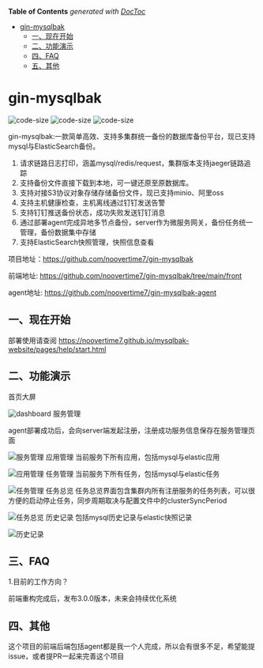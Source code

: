 <!-- START doctoc generated TOC please keep comment here to allow auto update -->
<!-- DON'T EDIT THIS SECTION, INSTEAD RE-RUN doctoc TO UPDATE -->
**Table of Contents**  *generated with [DocToc](https://github.com/thlorenz/doctoc)*

- [gin-mysqlbak](#gin-mysqlbak)
  - [一、现在开始](#%E4%B8%80%E7%8E%B0%E5%9C%A8%E5%BC%80%E5%A7%8B)
  - [二、功能演示](#%E4%BA%8C%E5%8A%9F%E8%83%BD%E6%BC%94%E7%A4%BA)
  - [四、FAQ](#%E5%9B%9Bfaq)
  - [五、其他](#%E4%BA%94%E5%85%B6%E4%BB%96)

<!-- END doctoc generated TOC please keep comment here to allow auto update -->

# gin-mysqlbak
<p> 
<img src=https://img.shields.io/github/languages/top/noovertime7/gin-mysqlbak  alt="code-size" />
<img src="https://img.shields.io/github/languages/code-size/noovertime7/gin-mysqlbak" alt="code-size" />
<img src="https://img.shields.io/github/last-commit/noovertime7/gin-mysqlbak" alt="code-size"/>
</p>

gin-mysqlbak:一款简单高效、支持多集群统一备份的数据库备份平台，现已支持mysql与ElasticSearch备份。

1. 请求链路日志打印，涵盖mysql/redis/request，集群版本支持jaeger链路追踪
2. 支持备份文件直接下载到本地，可一键还原至原数据库。
3. 支持对接S3协议对象存储存储备份文件，现已支持minio、阿里oss
4. 支持主机健康检查，主机离线通过钉钉发送告警
5. 支持钉钉推送备份状态，成功失败发送钉钉消息
6. 通过部署agent完成异地多节点备份，server作为微服务网关，备份任务统一管理，备份数据集中存储
7. 支持ElasticSearch快照管理，快照信息查看


项目地址：https://github.com/noovertime7/gin-mysqlbak

前端地址: https://github.com/noovertime7/gin-mysqlbak/tree/main/front

agent地址: https://github.com/noovertime7/gin-mysqlbak-agent
## 一、现在开始
部署使用请查阅 https://noovertime7.github.io/mysqlbak-website/pages/help/start.html
## 二、功能演示
 首页大屏

![dashboard](http://qiniu.yunxue521.top/mysqlbak/dashboard.jpg)
 服务管理

agent部署成功后，会向server端发起注册，注册成功服务信息保存在服务管理页面

![服务管理](http://qiniu.yunxue521.top/mysqlbak/service_list.jpg)
 应用管理
当前服务下所有应用，包括mysql与elastic应用

![应用管理](http://qiniu.yunxue521.top/mysqlbak/app.jpg)
 任务管理
当前服务下所有任务，包括mysql与elastic任务

![任务管理](http://qiniu.yunxue521.top/mysqlbak/task.jpg)
 任务总览
任务总览界面包含集群内所有注册服务的任务列表，可以很方便的启动停止任务，同步周期取决与配置文件中的clusterSyncPeriod

![任务总览](http://qiniu.yunxue521.top/mysqlbak/task_overview.jpg)
 历史记录
包括mysql历史记录与elastic快照记录

![历史记录](http://qiniu.yunxue521.top/mysqlbak/history.jpg)


## 三、FAQ

1.目前的工作方向？

前端重构完成后，发布3.0.0版本，未来会持续优化系统

## 四、其他
这个项目的前端后端包括agent都是我一个人完成，所以会有很多不足，希望能提issue，或者提PR一起来完善这个项目
